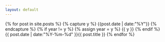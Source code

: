 ```yaml
---
layout: default
---
```

{% for post in site.posts %}
	{% capture y %}
		{{post.date | date:"%Y"}}
	{% endcapture %}
	{% if year != y %}
		{% assign year = y %}
		{{ y }}
	{% endif %}
	{{ post.date | date:"%Y-%m-%d" }}{{ post.title }}
{% endfor %}
